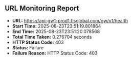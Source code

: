 ## URL Monitoring Report

- **URL:** https://api-gw1-prod1.fisglobal.com/gw/v1/health
- **Start Time:** 2025-08-23T23:51:19.801864
- **End Time:** 2025-08-23T23:51:20.078568
- **Total Time Taken:** 0.276704 seconds
- **HTTP Status Code:** 403
- **Status:** Failure
- **Failure Reason:** HTTP Status Code: 403
